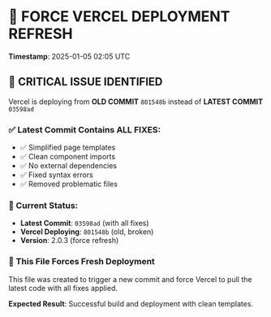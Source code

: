 # 🚀 FORCE VERCEL DEPLOYMENT REFRESH

**Timestamp**: 2025-01-05 02:05 UTC

## 🚨 CRITICAL ISSUE IDENTIFIED

Vercel is deploying from **OLD COMMIT** `801548b` instead of **LATEST COMMIT** `03598ad`

### ✅ Latest Commit Contains ALL FIXES:
- ✅ Simplified page templates
- ✅ Clean component imports  
- ✅ No external dependencies
- ✅ Fixed syntax errors
- ✅ Removed problematic files

### 🔧 Current Status:
- **Latest Commit**: `03598ad` (with all fixes)
- **Vercel Deploying**: `801548b` (old, broken)
- **Version**: 2.0.3 (force refresh)

### 🎯 This File Forces Fresh Deployment

This file was created to trigger a new commit and force Vercel to pull the latest code with all fixes applied.

**Expected Result**: Successful build and deployment with clean templates.
